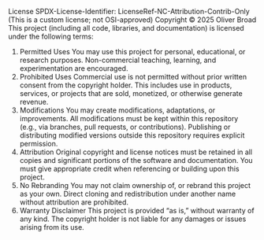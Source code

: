 License
SPDX-License-Identifier: LicenseRef-NC-Attribution-Contrib-Only
(This is a custom license; not OSI-approved)
Copyright © 2025 Oliver Broad
This project (including all code, libraries, and documentation) is licensed under the following terms:
1. Permitted Uses
You may use this project for personal, educational, or research purposes.
Non-commercial teaching, learning, and experimentation are encouraged.
2. Prohibited Uses
Commercial use is not permitted without prior written consent from the copyright holder.
This includes use in products, services, or projects that are sold, monetized, or otherwise generate revenue.
3. Modifications
You may create modifications, adaptations, or improvements.
All modifications must be kept within this repository (e.g., via branches, pull requests, or contributions).
Publishing or distributing modified versions outside this repository requires explicit permission.
4. Attribution
Original copyright and license notices must be retained in all copies and significant portions of the software and documentation.
You must give appropriate credit when referencing or building upon this project.
5. No Rebranding
You may not claim ownership of, or rebrand this project as your own.
Direct cloning and redistribution under another name without attribution are prohibited.
6. Warranty Disclaimer
This project is provided “as is,” without warranty of any kind. The copyright holder is not liable for any damages or issues arising from its use.
